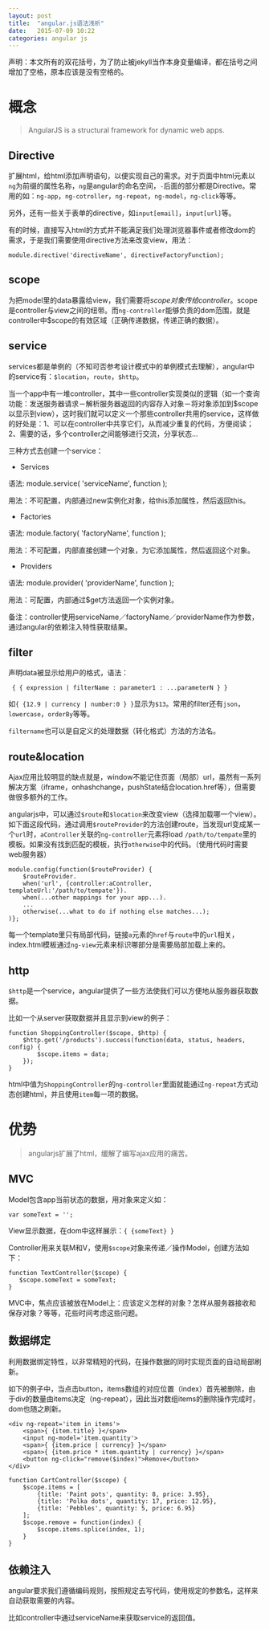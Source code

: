 ```yaml
---
layout: post
title:  "angular.js语法浅析"
date:   2015-07-09 10:22
categories: angular js
---
```


声明：本文所有的双花括号，为了防止被jekyll当作本身变量编译，都在括号之间增加了空格，原本应该是没有空格的。

# 概念

> AngularJS is a structural framework for dynamic web apps.

## Directive

扩展html，给html添加声明语句，以便实现自己的需求。对于页面中html元素以`ng`为前缀的属性名称，`ng`是angular的命名空间，`-`后面的部分都是Directive。常用的如：`ng-app`，`ng-cotroller`，`ng-repeat`，`ng-model`，`ng-click`等等。 

另外，还有一些关于表单的directive，如`input[email]`，`input[url]`等。

有的时候，直接写入html的方式并不能满足我们处理浏览器事件或者修改dom的需求，于是我们需要使用directive方法来改变view，用法：

<pre><code>module.directive('directiveName', directiveFactoryFunction);</code></pre>

## scope

为把model里的data暴露给view，我们需要将$scope对象传给controller。$scope是controller与view之间的纽带。而`ng-controller`能够负责的dom范围，就是controller中$scope的有效区域（正确传递数据，传递正确的数据）。

## service

services都是单例的（不知可否参考设计模式中的单例模式去理解），angular中的service有：`$location`，`route`，`$http`。

当一个app中有一堆controller，其中一些controller实现类似的逻辑（如一个查询功能：发送服务器请求－解析服务器返回的内容存入对象－将对象添加到$scope以显示到view），这时我们就可以定义一个那些controller共用的service，这样做的好处是：1、可以在controller中共享它们，从而减少重复的代码，方便阅读；2、需要的话，多个controller之间能够进行交流，分享状态...

三种方式去创建一个service：

- Services

语法: module.service( 'serviceName', function );

用法：不可配置，内部通过new实例化对象，给this添加属性，然后返回this。

- Factories

语法: module.factory( 'factoryName', function );

用法：不可配置，内部直接创建一个对象，为它添加属性，然后返回这个对象。

- Providers

语法: module.provider( 'providerName', function );

用法：可配置，内部通过$get方法返回一个实例对象。


备注：controller使用serviceName／factoryName／providerName作为参数，通过angular的依赖注入特性获取结果。

## filter

声明data被显示给用户的格式，语法：

<pre><code> { { expression | filterName : parameter1 : ...parameterN } }</code></pre>

如`{ {12.9 | currency | number:0 } }`显示为`$13`。常用的filter还有`json`，`lowercase`，`orderBy`等等。

`filtername`也可以是自定义的处理数据（转化格式）方法的方法名。

## route&location

Ajax应用比较明显的缺点就是，window不能记住页面（局部）url，虽然有一系列解决方案（iframe，onhashchange，pushState结合location.href等），但需要做很多额外的工作。

angularjs中，可以通过`$route`和`$location`来改变view（选择加载哪一个view）。如下面这段代码，通过调用`$routeProvider`的方法创建route，当发现url变成某一个`url`时，`aController`关联的`ng-controller`元素将load `/path/to/tempate`里的模板。如果没有找到匹配的模板，执行`otherwise`中的代码。（使用代码时需要web服务器）

<pre><code>module.config(function($routeProvider) {
    $routeProvider.
    when('url', {controller:aController, templateUrl:'/path/to/tempate'}). 
    when(...other mappings for your app...).
    ...
    otherwise(...what to do if nothing else matches...);
)};</code></pre>

每一个template里只有局部代码，链接`a`元素的`href`与`route`中的`url`相关，index.html模板通过`ng-view`元素来标识哪部分是需要局部加载上来的。

## http

`$http`是一个service，angular提供了一些方法使我们可以方便地从服务器获取数据。

比如一个从server获取数据并且显示到view的例子：

<pre><code>function ShoppingController($scope, $http) { 
    $http.get('/products').success(function(data, status, headers, config) {
        $scope.items = data;
    });
}</code></pre>

html中值为`ShoppingController`的`ng-controller`里面就能通过`ng-repeat`方式动态创建html，并且使用`item`每一项的数据。

# 优势

> angularjs扩展了html，缓解了编写ajax应用的痛苦。

## MVC

Model包含app当前状态的数据，用对象来定义如：

    var someText = '';

View显示数据，在dom中这样展示：`{ {someText} }`

Controller用来关联M和V，使用`$scope`对象来传递／操作Model，创建方法如下：

<pre><code>function TextController($scope) { 
   $scope.someText = someText;
}</code></pre>

MVC中，焦点应该被放在Model上：应该定义怎样的对象？怎样从服务器接收和保存对象？等等，花些时间考虑这些问题。

## 数据绑定

利用数据绑定特性，以非常精短的代码，在操作数据的同时实现页面的自动局部刷新。

如下的例子中，当点击button，items数组的对应位置（index）首先被删除，由于div的数量由items决定（ng-repeat），因此当对数组items的删除操作完成时，dom也随之刷新。

<pre><code>&lt;div ng-repeat='item in items'&gt;
    &lt;span&gt;{ {item.title} }&lt;/span&gt;
    &lt;input ng-model='item.quantity'&gt;
    &lt;span&gt;{ {item.price | currency} }&lt;/span&gt; 
    &lt;span&gt;{ {item.price * item.quantity | currency} }&lt;/span&gt; 
    &lt;button ng-click="remove($index)"&gt;Remove&lt;/button&gt;
&lt;/div&gt;

function CartController($scope) { 
    $scope.items = [
        {title: 'Paint pots', quantity: 8, price: 3.95},
        {title: 'Polka dots', quantity: 17, price: 12.95},
        {title: 'Pebbles', quantity: 5, price: 6.95}
    ];
    $scope.remove = function(index) { 
        $scope.items.splice(index, 1);
    } 
}</code></pre>

## 依赖注入

angular要求我们遵循编码规则，按照规定去写代码，使用规定的参数名，这样来自动获取需要的内容。

比如controller中通过serviceName来获取service的返回值。